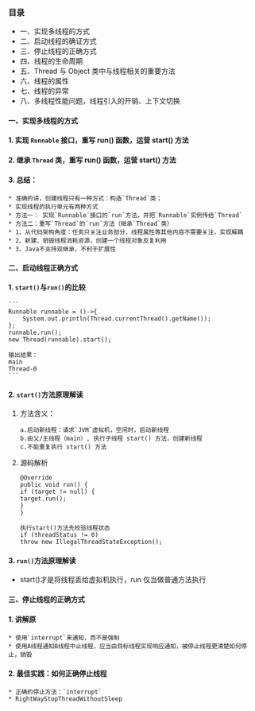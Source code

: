 ### 目录

* 一、实现多线程的方式
* 二、启动线程的确证方式
* 三、停止线程的正确方式
* 四、线程的生命周期
* 五、Thread 与 Object 类中与线程相关的重要方法
* 六、线程的属性
* 七、线程的异常
* 八、多线程性能问题，线程引入的开销、上下文切换

#### 一、实现多线程的方式

#### 1. 实现 `Runnable` 接口，重写 run() 函数，运营 start() 方法

#### 2. 继承 `Thread` 类，重写 run() 函数，运营 start() 方法

#### 3. 总结：

    * 准确的讲，创建线程只有一种方式：构造`Thread`类；
    * 实现线程的执行单元有两种方式
    * 方法一： 实现`Runnable`接口的`run`方法，并把`Runnable`实例传给`Thread`
    * 方法二：重写`Thread`的`run`方法（继承`Thread`类）
    * 1、从代码架构角度：任务只关注业务部分，线程属性等其他内容不需要关注，实现解耦
    * 2、新建、销毁线程消耗资源，创建一个线程对象反复利用
    * 3、Java不支持双继承，不利于扩展性

#### 二、启动线程正确方式

#### 1. `start()`与`run()`的比较

    ```
    Runnable runnable = ()->{
        System.out.println(Thread.currentThread().getName());
    };
    runnable.run();
    new Thread(runnable).start();

    输出结果：
    main
    Thread-0
    ```

#### 2. `start()`方法原理解读

1. 方法含义：

    ```
    a.启动新线程：请求`JVM`虚拟机，空闲时，启动新线程
    b.由父/主线程（main）, 执行子线程 start() 方法，创建新线程
    c.不能重复执行 start() 方法
    ```

2. 源码解析

    ```
    @Override
    public void run() {
    if (target != null) {
    target.run();
    }
    }
    
    执行start()方法先校验线程状态   
    if (threadStatus != 0)
    throw new IllegalThreadStateException();
    ```

#### 3. `run()`方法原理解读

* start()才是将线程丢给虚拟机执行，run 仅当做普通方法执行

#### 三、停止线程的正确方式

#### 1. 讲解原

    * 使用`interrupt`来通知，而不是强制
    * 使用A线程通知B线程中止线程，应当由目标线程实现响应通知，被停止线程更清楚如何停止，销毁

#### 2. 最佳实践：如何正确停止线程

    * 正确的停止方法：`interrupt`
    * RightWayStopThreadWithoutSleep
    




